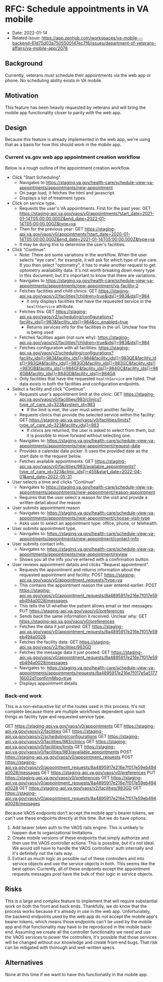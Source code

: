 # RFC: Schedule appointments in VA mobile

- Date: 2022-01-14
- Related Issue: https://app.zenhub.com/workspaces/va-mobile---backend-61d75d03a7505500147ec7f6/issues/department-of-veterans-affairs/va-mobile-app/2078

## Background
Currently, veterans must schedule their appointments via the web app or phone. No scheduling ability exists in VA mobile.

## Motivation
This feature has been heavily requested by veterans and will bring the mobile app functionality closer to parity with the web app.

## Design

Because this feature is already implemented in the web app, we're using that as a basis for how this should work in the mobile app.

### Current va.gov web app appointment creation workflow

Below is a rough outline of the appointment creation workflow.

- Click "Start Scheduling".
    - Navigates to https://staging.va.gov/health-care/schedule-view-va-appointments/appointments/new-appointment
    - On page load, it fetches the html and javascript.
    - Displays a list of treatment types.
- Click on service type.
    - Requests the user's VA appointments. First for the past year: GET https://staging-api.va.gov/vaos/v0/appointments?start_date=2021-01-14T05:00:00.000Z&end_date=2022-01-14T05:00:00.000Z&type=va
    - Then for the previous year: GET https://staging-api.va.gov/vaos/v0/appointments?start_date=2020-01-14T05:00:00.000Z&end_date=2021-01-14T05:00:00.000Z&type=va
    - It may be doing this to determine the user's facilities.
- Click "Continue".
    - Note: There are some variations in the workflow. When the user selects "eye care", for example, it will ask for which type of eye care. If you then select "optometry", it has to make another request to get optometry availability data. It's not worth breaking down every type in this document, but it's important to know that there are variations.
    - Navigates to https://staging.va.gov/health-care/schedule-view-va-appointments/appointments/new-appointment/va-facility-2
    - Fetches facilities and child clinics: GET https://staging-api.va.gov/vaos/v2/facilities?children=true&ids[]=983&ids[]=984
        - It only displays facilities that have the requested service in the `healthService` attribute.
    - Fetches this: GET https://staging-api.va.gov/vaos/v2/scheduling/configurations?facility_ids[]=983&facility_ids[]=984&cc_enabled=true
        - Returns services info for the facilities in the url. Unclear how this is being used
    - Fetches facilities again (not sure why): https://staging-api.va.gov/vaos/v2/facilities?children=true&ids[]=983&ids[]=984
    - Fetches configuration with all facilities: https://staging-api.va.gov/vaos/v2/scheduling/configurations?facility_ids[]=983&facility_ids[]=984&facility_ids[]=983QE&facility_ids[]=983QA&facility_ids[]=983GD&facility_ids[]=983GC&facility_ids[]=983GB&facility_ids[]=984GF&facility_ids[]=984GC&facility_ids[]=984GB&facility_ids[]=984GD&facility_ids[]=984GA
    - Only facilities that have the requested `healthService` are listed. That data exists in both the facilities and configuration endpoints.
- Select a facility and click "Continue".
    - Requests user's appointment limit at the clinic: GET https://staging-api.va.gov/vaos/v0/facilities/983/clinics?type_of_care_id=323&system_id=983
        - If the limit is met, the user must select another facility.
    - Requests clinics that provide the selected service within the facility: GET https://staging-api.va.gov/vaos/v0/facilities/limits?type_of_care_id=323&facility_ids[]=983
        - If clinics are returned, the user is asked to select from them, but it is possible to move forward without selecting one.
    - Navigates to: https://staging.va.gov/health-care/schedule-view-va-appointments/appointments/new-appointment/request-date
    - Provides a calendar date picker. It uses the provided date as the start date in the request below.
    - Fetches available appointments: GET https://staging-api.va.gov/vaos/v0/facilities/983/available_appointments?type_of_care_id=323&clinic_ids[]=455&start_date=2022-04-01&end_date=2022-05-31
- User selects a time and clicks "Continue"
    - Navigates to https://staging.va.gov/health-care/schedule-view-va-appointments/appointments/new-appointment/reason-appointment
    - Requires that the user select a reason for the visit and provide a written detail about the reason
- User submits appointment reason
    - Navigates to: https://staging.va.gov/health-care/schedule-view-va-appointments/appointments/new-appointment/choose-visit-type
    - Asks user to select an appointment type: office, phone, or telehealth.
- User submits appointment type.
    - Navigates to: https://staging.va.gov/health-care/schedule-view-va-appointments/appointments/new-appointment/contact-info
- User submits contact info.
    - Navigates to: https://staging.va.gov/health-care/schedule-view-va-appointments/appointments/new-appointment/review
    - Shows you all the info you've entered with a confirmation button.
- User reviews appointment details and clicks "Request appointment".
    - Requests the appointment and returns information about the requested appointment and facility: POST https://staging-api.va.gov/vaos/v0/appointment_requests?type=va
    - This contains the appointment reason the user entered earlier: POST https://staging-api.va.gov/vaos/v0/appointment_requests/8a4895917e216e7f017e59eb494a0028/messages
    - This tells the UI whether the patient allows email or text messages: PUT https://staging-api.va.gov/vaos/v0/preferences
    - Sends back the same information it received. Unclear why: GET https://staging-api.va.gov/vaos/v0/preferences
    - Fetches the data it just posted: GET https://staging-api.va.gov/vaos/v0/appointment_requests/8a4895917e216e7f017e59eb494a0028
    - Fetches the facility data: GET https://staging-api.va.gov/vaos/v2/facilities/983GD
    - Fetches the message data it just posted: GET https://staging-api.va.gov/vaos/v0/appointment_requests/8a4895917e216e7f017e59eb494a0028/messages
    - Navigates to: https://staging.va.gov/health-care/schedule-view-va-appointments/appointments/requests/8a4895917e216e7f017e5a517716002d?confirmMsg=true
    - Displays appointment details

### Back-end work

This is a non-exhaustive list of the routes used in this process. It's not complete because there are multiple workflows dependent upon such things as facility type and requested service type.

GET https://staging-api.va.gov/vaos/v0/appointments
GET https://staging-api.va.gov/vaos/v2/facilities
GET https://staging-api.va.gov/vaos/v2/scheduling/configurations
GET https://staging-api.va.gov/vaos/v0/facilities/983/clinics
GET https://staging-api.va.gov/vaos/v0/facilities/limits
GET https://staging-api.va.gov/vaos/v0/facilities/983/available_appointments
POST https://staging-api.va.gov/vaos/v0/appointment_requests
POST https://staging-api.va.gov/vaos/v0/appointment_requests/8a4895917e216e7f017e59eb494a0028/messages
GET https://staging-api.va.gov/vaos/v0/preferences
PUT https://staging-api.va.gov/vaos/v0/preferences
GET https://staging-api.va.gov/vaos/v0/appointment_requests/8a4895917e216e7f017e59eb494a0028
GET https://staging-api.va.gov/vaos/v2/facilities/983GD
GET https://staging-api.va.gov/vaos/v0/appointment_requests/8a4895917e216e7f017e59eb494a0028/messages

Because VAOS endpoints don't accept the mobile app's bearer tokens, we can't use these endpoints directly at this time. But we do have options:
1. Add bearer token auth to the VAOS rails engine. This is unlikely to happen due to organizational limitations.
2. Create mobile versions of these endpoints that simply authorize and then use the VAOS controller actions. This is possible, but it's not ideal. We would still have to handle the VAOS controllers' auth internally and it's definitely not the rails way.
3. Extract as much logic as possible out of these controllers and into service objects and use the service objects in both. This seems like the best option. Currently, all of these endpoints except the appointment requests messages post have the bulk of their logic in service objects.

## Risks
This is a large and complex feature to implement that will require substantial work on both the front and back ends. Thankfully, we do know that the process works because it's already in use in the web app. Unfortunately, the backend endpoints used by the web app do not accept the mobile app's bearer tokens, which means those endpoints can't be used by the mobile app and that functionality may have to be reproduced in the mobile back-end. Assuming we create all the controller functionality we need and use the VAOS services to power the controllers, it's possible that those services will be changed without our knowledge and create front-end bugs. That risk can be mitigated with thorough and well-written specs.

## Alternatives
None at this time if we want to have this functionality in the mobile app.
